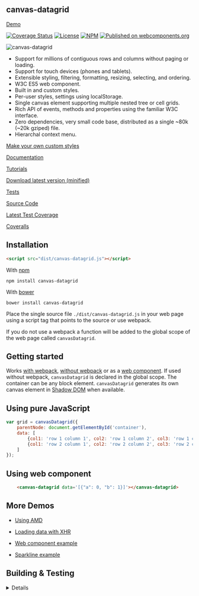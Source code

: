 canvas-datagrid
---------------

[Demo](https://tonygermaneri.github.io/canvas-datagrid/tutorials/demo.html)

[![Coverage Status](https://coveralls.io/repos/github/TonyGermaneri/canvas-datagrid/badge.svg?branch=master&build=1640)](https://coveralls.io/github/TonyGermaneri/canvas-datagrid?branch=master)
[![License](https://img.shields.io/badge/License-BSD%203--Clause-blue.svg)](https://opensource.org/licenses/BSD-3-Clause)
[![NPM](https://img.shields.io/npm/v/canvas-datagrid.svg)](https://www.npmjs.com/package/canvas-datagrid)
[![Published on webcomponents.org](https://img.shields.io/badge/webcomponents.org-published-blue.svg)](https://www.webcomponents.org/element/TonyGermaneri/canvas-datagrid)

![canvas-datagrid](https://tonygermaneri.github.io/canvas-datagrid/images/datagrid1.png)

* Support for millions of contiguous rows and columns without paging or loading.
* Support for touch devices (phones and tablets).
* Extensible styling, filtering, formatting, resizing, selecting, and ordering.
* W3C ES5 web component.
* Built in and custom styles.
* Per-user styles, settings using localStorage.
* Single canvas element supporting multiple nested tree or cell grids.
* Rich API of events, methods and properties using the familiar W3C interface.
* Zero dependencies, very small code base, distributed as a single ~80k (~20k gziped) file.
* Hierarchal context menu.

[Make your own custom styles](https://tonygermaneri.github.io/canvas-datagrid/tutorials/styleBuilder.html)

[Documentation](https://tonygermaneri.github.io/canvas-datagrid/docs/canvasDatagrid.html)

[Tutorials](https://tonygermaneri.github.io/canvas-datagrid/docs/tutorial-sample.html)

[Download latest version (minified)](https://tonygermaneri.github.io/canvas-datagrid/dist/canvas-datagrid.js)

[Tests](https://tonygermaneri.github.io/canvas-datagrid/test/tests.html)

[Source Code](https://github.com/TonyGermaneri/canvas-datagrid)

[Latest Test Coverage](https://tonygermaneri.github.io/canvas-datagrid/build/report/lcov-report/index.html)

[Coveralls](https://coveralls.io/github/TonyGermaneri/canvas-datagrid)

Installation
------------

```html
<script src="dist/canvas-datagrid.js"></script>
```

With [npm](https://www.npmjs.com/package/canvas-datagrid)


```shell
npm install canvas-datagrid
```

With [bower](https://libraries.io/bower/canvas-datagrid)

```shell
bower install canvas-datagrid
```

Place the single source file `./dist/canvas-datagrid.js` in your web page using
a script tag that points to the source or use webpack.

If you do not use a webpack a function will
be added to the global scope of the web page called `canvasDatagrid`.

Getting started
---------------

Works [with webpack](https://tonygermaneri.github.io/canvas-datagrid/tutorials/amdDemo.html), [without webpack](https://tonygermaneri.github.io/canvas-datagrid/tutorials/demo.html) or as a [web component](https://tonygermaneri.github.io/canvas-datagrid/tutorials/webcomponentDemo.html).
If used without webpack, `canvasDatagrid` is declared in the global scope.
The container can be any block element.  `canvasDatagrid` generates its own canvas element in [Shadow DOM](https://www.w3.org/TR/shadow-dom/) when available.

Using pure JavaScript
---------------------

```javascript
var grid = canvasDatagrid({
    parentNode: document.getElementById('container'),
    data: [
        {col1: 'row 1 column 1', col2: 'row 1 column 2', col3: 'row 1 column 3'},
        {col1: 'row 2 column 1', col2: 'row 2 column 2', col3: 'row 2 column 3'}
    ]
});
```

Using web component
-------------------

<!--
```
<custom-element-demo>
  <template>
    <script src="https://tonygermaneri.github.io/canvas-datagrid/dist/canvas-datagrid.debug.js"></script>
    <div style="height: 300px;"><next-code-block></next-code-block></div>
  </template>
</custom-element-demo>
```
-->

```html
    <canvas-datagrid data='[{"a": 0, "b": 1}]'></canvas-datagrid>
```

More Demos
----------

* [Using AMD](https://tonygermaneri.github.io/canvas-datagrid/tutorials/amdDemo.html)

* [Loading data with XHR](https://tonygermaneri.github.io/canvas-datagrid/tutorials/demo.html)

* [Web component example](https://tonygermaneri.github.io/canvas-datagrid/tutorials/webcomponentDemo.html)

* [Sparkline example](https://tonygermaneri.github.io/canvas-datagrid/tutorials/sparklineDemo.html)


Building & Testing
------------------
<details>
To build production version.

```shell
npm install
```

To build debug version

```shell
npm run build-dev
```

To build documentation

```shell
npm run build-docs
```

To run tests

```shell
npm test
```
</details>
